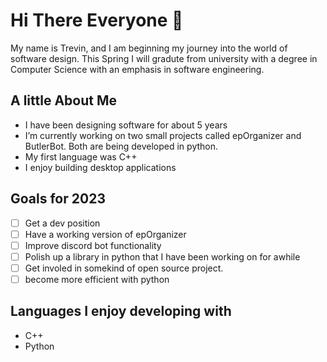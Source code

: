 # Hi There Everyone 👋
My name is Trevin, and I am beginning my journey into the world of software design. This Spring I will gradute from university with a degree in Computer Science with an emphasis in software engineering.

## A little About Me
- I have been designing software for about 5 years 
- I’m currently working on two small projects called epOrganizer and ButlerBot. Both are being developed in python.
- My first language was C++
- I enjoy building desktop applications

## Goals for 2023
- [ ] Get a dev position
- [ ] Have a working version of epOrganizer 
- [ ] Improve discord bot functionality
- [ ] Polish up a library in python that I have been working on for awhile
- [ ] Get involed in somekind of open source project.
- [ ] become more efficient with python

## Languages I enjoy developing with
- C++
- Python
